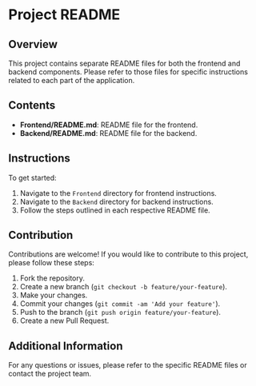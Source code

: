 # Project README

## Overview

This project contains separate README files for both the frontend and backend components. Please refer to those files for specific instructions related to each part of the application.

## Contents

- **Frontend/README.md**: README file for the frontend.
- **Backend/README.md**: README file for the backend.

## Instructions

To get started:

1. Navigate to the `Frontend` directory for frontend instructions.
2. Navigate to the `Backend` directory for backend instructions.
3. Follow the steps outlined in each respective README file.

## Contribution

Contributions are welcome! If you would like to contribute to this project, please follow these steps:

1. Fork the repository.
2. Create a new branch (`git checkout -b feature/your-feature`).
3. Make your changes.
4. Commit your changes (`git commit -am 'Add your feature'`).
5. Push to the branch (`git push origin feature/your-feature`).
6. Create a new Pull Request.

## Additional Information

For any questions or issues, please refer to the specific README files or contact the project team.

